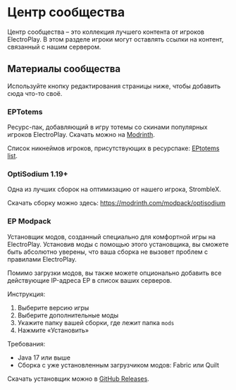 # Центр сообщества

Центр сообщества – это коллекция лучшего контента от игроков ElectroPlay. В этом разделе игроки могут оставлять ссылки на контент, связанный с нашим сервером.

## Материалы сообщества

Используйте кнопку редактирования страницы ниже, чтобы добавить сюда что-то своё.

### EPTotems

Ресурс-пак, добавляющий в игру тотемы со скинами популярных игроков ElectroPlay. Скачать можно на [Modrinth](https://modrinth.com/resourcepack/eptotems).

Список никнеймов игроков, присутствующих в ресурспаке: [EPtotems list](https://nedostupn0.space/).

### OptiSodium 1.19+

Одна из лучших сборок на оптимизацию от нашего игрока, StrombleX.

Скачать сборку можно здесь: https://modrinth.com/modpack/optisodium

### EP Modpack

Установщик модов, созданный специально для комфортной игры на ElectroPlay. Установив моды с помощью этого установщика, вы сможете быть абсолютно уверены, что ваша сборка не вызовет проблем с правилами ElectroPlay.

Помимо загрузки модов, вы также можете опционально добавить все действующие IP-адреса EP в список ваших серверов.

Инструкция:
1. Выберите версию игры
2. Выберите дополнительные моды 
3. Укажите папку вашей сборки, где лежит папка `mods`
4. Нажмите «Установить»

Требования:
- Java 17 или выше
- Сборка с уже установленным загрузчиком модов: Fabric или Quilt

Скачать установщик можно в [GitHub Releases](https://github.com/Kurasava/ep-modpack/releases).
